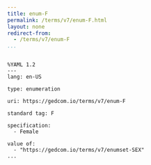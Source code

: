 ```yaml
---
title: enum-F
permalink: /terms/v7/enum-F.html
layout: none
redirect-from:
  - /terms/v7/enum-F
...
```


```

%YAML 1.2
---
lang: en-US

type: enumeration

uri: https://gedcom.io/terms/v7/enum-F

standard tag: F

specification:
  - Female

value of:
  - "https://gedcom.io/terms/v7/enumset-SEX"
...

```
